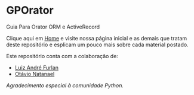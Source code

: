# GPOrator
Guia Para Orator ORM e ActiveRecord  

Clique aqui em [Home](https://github.com/CleberAP/GPOrator/wiki) e visite nossa página inicial e as demais que tratam deste repositório e esplicam um pouco mais sobre cada material postado.  

Este repositório conta com a colaboração de:

- [Luiz André Furlan](https://github.com/lamfsantos)
- [Otávio Natanael](https://github.com/otavio99)


_Agradecimento especial à comunidade Python._
